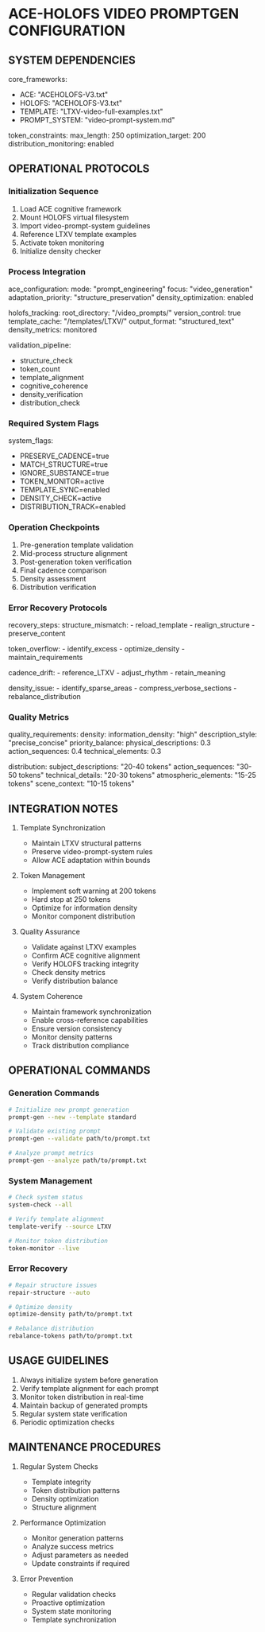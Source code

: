 # ACE-HOLOFS VIDEO PROMPTGEN CONFIGURATION

## SYSTEM DEPENDENCIES
core_frameworks:
  - ACE: "ACEHOLOFS-V3.txt"
  - HOLOFS: "ACEHOLOFS-V3.txt"
  - TEMPLATE: "LTXV-video-full-examples.txt"
  - PROMPT_SYSTEM: "video-prompt-system.md"

token_constraints:
  max_length: 250
  optimization_target: 200
  distribution_monitoring: enabled

## OPERATIONAL PROTOCOLS

### Initialization Sequence
1. Load ACE cognitive framework
2. Mount HOLOFS virtual filesystem
3. Import video-prompt-system guidelines
4. Reference LTXV template examples
5. Activate token monitoring
6. Initialize density checker

### Process Integration
ace_configuration:
  mode: "prompt_engineering"
  focus: "video_generation"
  adaptation_priority: "structure_preservation"
  density_optimization: enabled
  
holofs_tracking:
  root_directory: "/video_prompts/"
  version_control: true
  template_cache: "/templates/LTXV/"
  output_format: "structured_text"
  density_metrics: monitored
  
validation_pipeline:
  - structure_check
  - token_count
  - template_alignment
  - cognitive_coherence
  - density_verification
  - distribution_check

### Required System Flags
system_flags:
  - PRESERVE_CADENCE=true
  - MATCH_STRUCTURE=true
  - IGNORE_SUBSTANCE=true
  - TOKEN_MONITOR=active
  - TEMPLATE_SYNC=enabled
  - DENSITY_CHECK=active
  - DISTRIBUTION_TRACK=enabled

### Operation Checkpoints
1. Pre-generation template validation
2. Mid-process structure alignment
3. Post-generation token verification
4. Final cadence comparison
5. Density assessment
6. Distribution verification

### Error Recovery Protocols
recovery_steps:
  structure_mismatch:
    - reload_template
    - realign_structure
    - preserve_content
  
  token_overflow:
    - identify_excess
    - optimize_density
    - maintain_requirements
    
  cadence_drift:
    - reference_LTXV
    - adjust_rhythm
    - retain_meaning
    
  density_issue:
    - identify_sparse_areas
    - compress_verbose_sections
    - rebalance_distribution

### Quality Metrics
quality_requirements:
  density:
    information_density: "high"
    description_style: "precise_concise"
    priority_balance:
      physical_descriptions: 0.3
      action_sequences: 0.4
      technical_elements: 0.3

  distribution:
    subject_descriptions: "20-40 tokens"
    action_sequences: "30-50 tokens"
    technical_details: "20-30 tokens"
    atmospheric_elements: "15-25 tokens"
    scene_context: "10-15 tokens"

## INTEGRATION NOTES

1. Template Synchronization
   - Maintain LTXV structural patterns
   - Preserve video-prompt-system rules
   - Allow ACE adaptation within bounds

2. Token Management
   - Implement soft warning at 200 tokens
   - Hard stop at 250 tokens
   - Optimize for information density
   - Monitor component distribution

3. Quality Assurance
   - Validate against LTXV examples
   - Confirm ACE cognitive alignment
   - Verify HOLOFS tracking integrity
   - Check density metrics
   - Verify distribution balance

4. System Coherence
   - Maintain framework synchronization
   - Enable cross-reference capabilities
   - Ensure version consistency
   - Monitor density patterns
   - Track distribution compliance

## OPERATIONAL COMMANDS

### Generation Commands
```bash
# Initialize new prompt generation
prompt-gen --new --template standard

# Validate existing prompt
prompt-gen --validate path/to/prompt.txt

# Analyze prompt metrics
prompt-gen --analyze path/to/prompt.txt
```

### System Management
```bash
# Check system status
system-check --all

# Verify template alignment
template-verify --source LTXV

# Monitor token distribution
token-monitor --live
```

### Error Recovery
```bash
# Repair structure issues
repair-structure --auto

# Optimize density
optimize-density path/to/prompt.txt

# Rebalance distribution
rebalance-tokens path/to/prompt.txt
```

## USAGE GUIDELINES

1. Always initialize system before generation
2. Verify template alignment for each prompt
3. Monitor token distribution in real-time
4. Maintain backup of generated prompts
5. Regular system state verification
6. Periodic optimization checks

## MAINTENANCE PROCEDURES

1. Regular System Checks
   - Template integrity
   - Token distribution patterns
   - Density optimization
   - Structure alignment

2. Performance Optimization
   - Monitor generation patterns
   - Analyze success metrics
   - Adjust parameters as needed
   - Update constraints if required

3. Error Prevention
   - Regular validation checks
   - Proactive optimization
   - System state monitoring
   - Template synchronization
